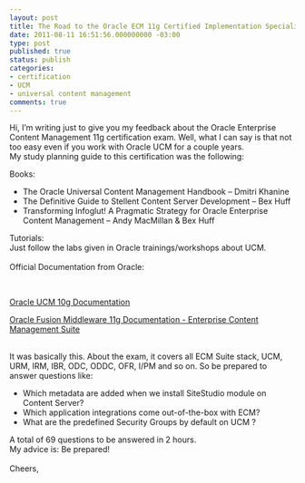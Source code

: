 ```yaml
---
layout: post
title: The Road to the Oracle ECM 11g Certified Implementation Specialist certification
date: 2011-08-11 16:51:56.000000000 -03:00
type: post
published: true
status: publish
categories:
- certification
- UCM
- universal content management
comments: true
---
```

Hi,
I’m writing just to give you my feedback about the Oracle Enterprise Content Management 11g certification exam.
Well, what I can say is that not too easy even if you work with Oracle UCM for a couple years.<br />
My study planning guide to this certification was the following:</p>
Books:  <br />

- The Oracle Universal Content Management Handbook – Dmitri Khanine
- The Definitive Guide to Stellent Content Server Development – Bex Huff
- Transforming Infoglut! A Pragmatic Strategy for Oracle Enterprise Content Management – Andy MacMillan & Bex Huff

Tutorials:  <br />
Just follow the labs given in Oracle trainings/workshops about UCM.  <br />
<br />Official Documentation from Oracle:  <br />

<br /><p><a href="http://download.oracle.com/docs/cd/E10316_01/ouc.htm">Oracle UCM 10g Documentation</a></p>
<p><a href="http://download.oracle.com/docs/cd/E21764_01/ecm.htm">Oracle Fusion Middleware 11g Documentation - Enterprise Content Management Suite</a></p>
<br />
It was basically this.
About the exam, it covers all ECM Suite stack, UCM, URM, IRM, IBR, ODC, ODDC, OFR, I/PM and so on.
So be prepared to answer questions like:<br />

- Which metadata are added when we install SiteStudio module on Content Server?
- Which application integrations come out-of-the-box with ECM?
- What are the predefined Security Groups by default on UCM ?  

A total of 69 questions to be answered in 2 hours.<br />
My advice is: Be prepared! <br />  
Cheers,
